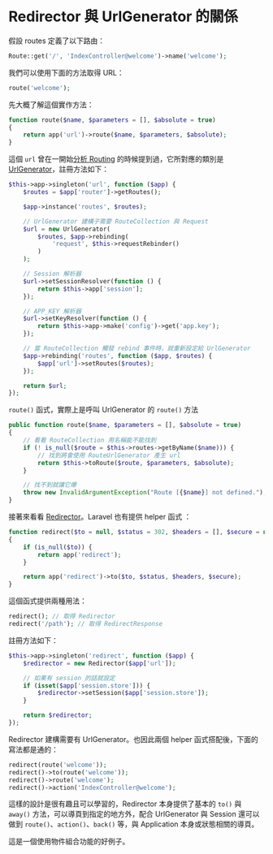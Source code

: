 # Redirector 與 UrlGenerator 的關係

假設 routes 定義了以下路由：

```php
Route::get('/', 'IndexController@welcome')->name('welcome');
```

我們可以使用下面的方法取得 URL：

```php
route('welcome');
```

先大概了解這個實作方法：

```php
function route($name, $parameters = [], $absolute = true)
{
    return app('url')->route($name, $parameters, $absolute);
}
```

這個 `url` 曾在一開始[分析 Routing][day12] 的時候提到過，它所對應的類別是 [UrlGenerator][]，註冊方法如下：

```php
$this->app->singleton('url', function ($app) {
    $routes = $app['router']->getRoutes();

    $app->instance('routes', $routes);

    // UrlGenerator 建構子需要 RouteCollection 與 Request
    $url = new UrlGenerator(
        $routes, $app->rebinding(
            'request', $this->requestRebinder()
        )
    );

    // Session 解析器
    $url->setSessionResolver(function () {
        return $this->app['session'];
    });

    // APP_KEY 解析器
    $url->setKeyResolver(function () {
        return $this->app->make('config')->get('app.key');
    });

    // 當 RouteCollection 觸發 rebind 事件時，就重新設定給 UrlGenerator
    $app->rebinding('routes', function ($app, $routes) {
        $app['url']->setRoutes($routes);
    });

    return $url;
});
```

`route()` 函式，實際上是呼叫 UrlGenerator 的 `route()` 方法

```php
public function route($name, $parameters = [], $absolute = true)
{
    // 看看 RouteCollection 用名稱能不能找到
    if (! is_null($route = $this->routes->getByName($name))) {
        // 找到將會使用 RouteUrlGenerator 產生 url
        return $this->toRoute($route, $parameters, $absolute);
    }

    // 找不到就讓它爆
    throw new InvalidArgumentException("Route [{$name}] not defined.");
}
```

接著來看看 [Redirector][]。Laravel 也有提供 helper 函式 ：

```php
function redirect($to = null, $status = 302, $headers = [], $secure = null)
{
    if (is_null($to)) {
        return app('redirect');
    }

    return app('redirect')->to($to, $status, $headers, $secure);
}
```

這個函式提供兩種用法：

```php
redirect(); // 取得 Redirector
redirect('/path'); // 取得 RedirectResponse
```

註冊方法如下：

```php
$this->app->singleton('redirect', function ($app) {
    $redirector = new Redirector($app['url']);

    // 如果有 session 的話就設定
    if (isset($app['session.store'])) {
        $redirector->setSession($app['session.store']);
    }

    return $redirector;
});
```

Redirector 建構需要有 UrlGenerator。也因此兩個 helper 函式搭配後，下面的寫法都是通的：

```php
redirect(route('welcome'));
redirect()->to(route('welcome'));
redirect()->route('welcome');
redirect()->action('IndexController@welcome');
```

這樣的設計是很有趣且可以學習的，Redirector 本身提供了基本的 `to()` 與 `away()` 方法，可以導頁到指定的地方外，配合 UrlGenerator 與 Session 還可以做到 `route()`、`action()`、`back()` 等，與 Application 本身或狀態相關的導頁。

這是一個使用物件組合功能的好例子。

[Redirector]: https://github.com/laravel/framework/blob/v5.7.6/src/Illuminate/Routing/Redirector.php
[UrlGenerator]: https://github.com/laravel/framework/blob/v5.7.6/src/Illuminate/Routing/UrlGenerator.php

[day12]: day12.md
